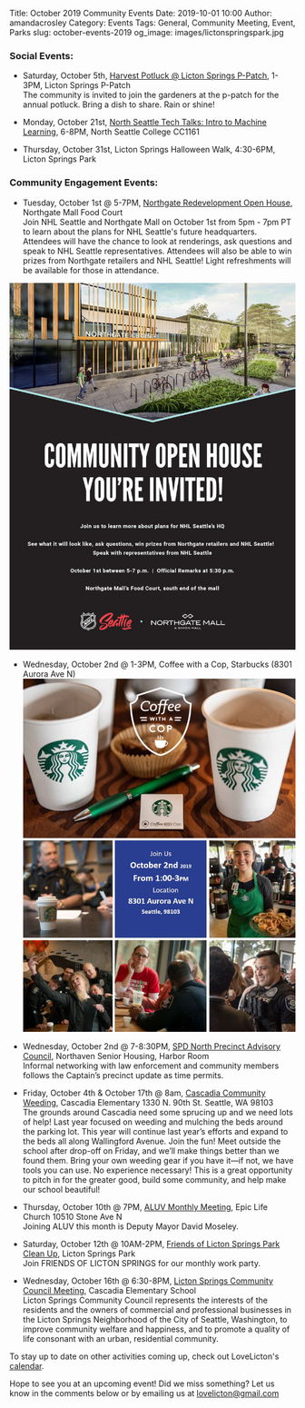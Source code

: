 Title: October 2019 Community Events
Date: 2019-10-01 10:00
Author: amandacrosley
Category: Events
Tags: General, Community Meeting, Event, Parks
slug: october-events-2019
og_image: images/lictonspringspark.jpg

### Social Events:

*   Saturday, October 5th, [Harvest Potluck @ Licton Springs P-Patch](https://www.facebook.com/events/411744709500959), 1-3PM, Licton Springs P-Patch <br>
The community is invited to join the gardeners at the p-patch for the annual potluck.  Bring a dish to share.  Rain or shine!

*   Monday, October 21st, [North Seattle Tech Talks: Intro to Machine Learning](https://www.meetup.com/North-Seattle-Tech-Talks/events/263943738/), 6-8PM, North Seattle College CC1161 <br>

*   Thursday, October 31st, Licton Springs Halloween Walk, 4:30-6PM, 
Licton Springs Park <br>

### Community Engagement Events:

*   Tuesday, October 1st @ 5-7PM, [Northgate Redevelopment Open House](https://www.facebook.com/events/2381737485403233/), Northgate Mall Food Court  <br />
Join NHL Seattle and Northgate Mall on October 1st from 5pm - 7pm PT to learn about the plans for NHL Seattle's future headquarters. Attendees will have the chance to look at renderings, ask questions and speak to NHL Seattle representatives. Attendees will also be able to win prizes from Northgate retailers and NHL Seattle! Light refreshments will be available for those in attendance. 

[![Northgate Community Open House](/images/northgateopenhouse.jpg)](/images/northgateopenhouse.jpg)

*   Wednesday, October 2nd @ 1-3PM, Coffee with a Cop, Starbucks (8301 Aurora Ave N)  <br />
[![Coffee with a Cop](/images/coffeewithacop.JPG)](/images/coffeewithacop.JPG)

*   Wednesday, October 2nd @ 7-8:30PM, [SPD North Precinct Advisory Council](https://drive.google.com/drive/folders/1CVtS3RTpJT-W-yzizfUxoWs1Tco_JS7h), Northaven Senior Housing, Harbor Room  <br />
Informal networking with law enforcement and community members follows the Captain’s precinct update as time permits.

*   Friday, October 4th & October 17th @ 8am, [Cascadia Community Weeding](https://cascadiapta.org/2019/10/01/calling-all-gardeners-and-gardener-wanna-bes/), Cascadia Elementary 1330 N. 90th St. Seattle, WA 98103  <br />
The grounds around Cascadia need some sprucing up and we need lots of help! Last year focused on weeding and mulching the beds around the parking lot. This year will continue last year’s efforts and expand to the beds all along Wallingford Avenue. Join the fun! Meet outside the school after drop-off on Friday, and we’ll make things better than we found them. Bring your own weeding gear if you have it—if not, we have tools you can use. No experience necessary! This is a great opportunity to pitch in for the greater good, build some community, and help make our school beautiful!

*   Thursday, October 10th @ 7PM, [ALUV Monthly Meeting](https://www.facebook.com/events/953740241626907/), Epic Life Church 10510 Stone Ave N<br />
Joining ALUV this month is Deputy Mayor David Moseley.

*   Saturday, October 12th @ 10AM-2PM, [Friends of Licton Springs Park Clean Up](https://lictonsprings.org/work_party.pdf), Licton Springs Park <br />
Join FRIENDS OF LICTON SPRINGS for our monthly work party.

*   Wednesday, October 16th @ 6:30-8PM, [Licton Springs Community Council Meeting](https://lictonsprings.org/), Cascadia Elementary School <br />
Licton Springs Community Council represents the interests of the residents and the owners of commercial and professional businesses
in the Licton Springs Neighborhood of the City of Seattle, Washington, to improve community welfare and happiness, and to promote a quality of life consonant with an urban, residential community. 

To stay up to date on other activities coming up, check out LoveLicton's [calendar](https://lovelicton.com/pages/community-calendar.html).

Hope to see you at an upcoming event!
Did we miss something? Let us know in the comments below or by emailing us at [lovelicton@gmail.com](mailto:lovelicton@gmail.com)
